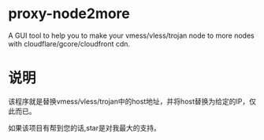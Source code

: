 # proxy-node2more

A GUI tool to help you to make your vmess/vless/trojan node to more nodes with cloudflare/gcore/cloudfront cdn.

# 说明

该程序就是替换vmess/vless/trojan中的host地址，并将host替换为给定的IP，仅此而已。

如果该项目有帮到您的话,star是对我最大的支持。
